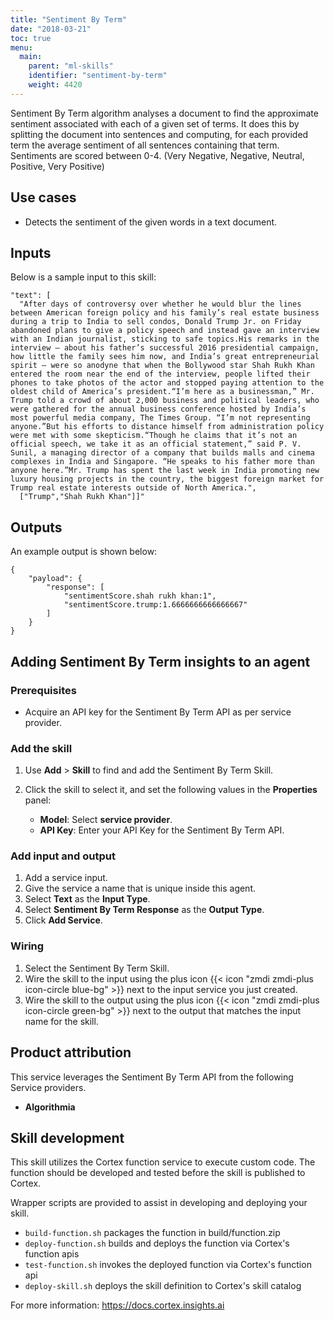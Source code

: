 ```yaml
---
title: "Sentiment By Term"
date: "2018-03-21"
toc: true
menu:
  main:
    parent: "ml-skills"
    identifier: "sentiment-by-term"
    weight: 4420
---
```


Sentiment By Term algorithm analyses a document to find the approximate sentiment associated with each of a given set of terms. It does this by splitting the document into sentences and computing, for each provided term the average sentiment of all sentences containing that term. Sentiments are scored between 0-4. (Very Negative, Negative, Neutral, Positive, Very Positive)


## Use cases

- Detects the sentiment of the given words in a text document.


## Inputs

Below is a sample input to this skill:

```
"text": [
  "After days of controversy over whether he would blur the lines between American foreign policy and his family’s real estate business during a trip to India to sell condos, Donald Trump Jr. on Friday abandoned plans to give a policy speech and instead gave an interview with an Indian journalist, sticking to safe topics.His remarks in the interview — about his father’s successful 2016 presidential campaign, how little the family sees him now, and India’s great entrepreneurial spirit — were so anodyne that when the Bollywood star Shah Rukh Khan entered the room near the end of the interview, people lifted their phones to take photos of the actor and stopped paying attention to the oldest child of America’s president.“I’m here as a businessman,” Mr. Trump told a crowd of about 2,000 business and political leaders, who were gathered for the annual business conference hosted by India’s most powerful media company, The Times Group. “I’m not representing anyone.”But his efforts to distance himself from administration policy were met with some skepticism.“Though he claims that it’s not an official speech, we take it as an official statement,” said P. V. Sunil, a managing director of a company that builds malls and cinema complexes in India and Singapore. “He speaks to his father more than anyone here.”Mr. Trump has spent the last week in India promoting new luxury housing projects in the country, the biggest foreign market for Trump real estate interests outside of North America.",
  ["Trump","Shah Rukh Khan"]]"
```
## Outputs

An example output is shown below:
```
{
    "payload": {
        "response": [
            "sentimentScore.shah rukh khan:1",
            "sentimentScore.trump:1.6666666666666667"
        ]
    }
}

```

## Adding Sentiment By Term insights to an agent
### Prerequisites
* Acquire an API key for the Sentiment By Term API as per service provider.

### Add the skill
1. Use **Add** > **Skill** to find and add the Sentiment By Term Skill.
1. Click the skill to select it, and set the following values in the **Properties** panel:
 
    * **Model**: Select **service provider**.
    * **API Key**: Enter your API Key for the Sentiment By Term API.

### Add input and output
1. Add a service input.
1. Give the service a name that is unique inside this agent.
1. Select **Text** as the **Input Type**.
1. Select **Sentiment By Term Response** as the **Output Type**.
1. Click **Add Service**.

### Wiring
1. Select the Sentiment By Term Skill.
2. Wire the skill to the input using the plus icon {{< icon "zmdi zmdi-plus icon-circle blue-bg" >}} next to the input service you just created.
3. Wire the skill to the output using the plus icon {{< icon "zmdi zmdi-plus icon-circle green-bg" >}} next to the output that matches the input name for the skill.

## Product attribution
This service leverages the Sentiment By Term API from the following Service providers.
* **Algorithmia**

## Skill development
This skill utilizes the Cortex function service to execute custom code.
The function should be developed and tested before the skill is published to Cortex.
  
Wrapper scripts are provided to assist in developing and deploying your skill.
* `build-function.sh` packages the function in build/function.zip
* `deploy-function.sh` builds and deploys the function via Cortex's function apis
* `test-function.sh` invokes the deployed function via Cortex's function api
* `deploy-skill.sh` deploys the skill definition to Cortex's skill catalog

For more information: https://docs.cortex.insights.ai
